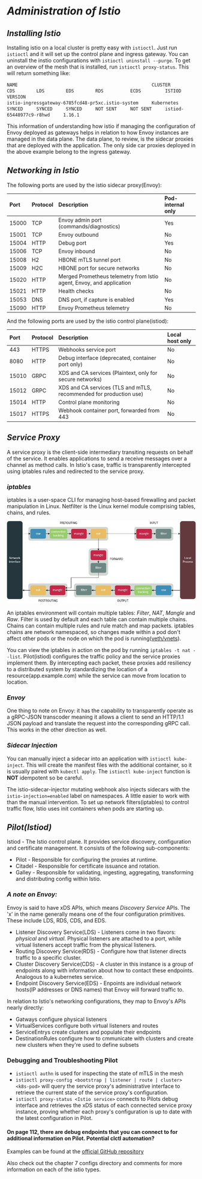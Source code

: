 # *Administration of Istio*

## *Installing Istio*

Installing istio on a local cluster is pretty easy with `istioctl`. Just run `istioctl` and it will set up the control plane and ingress gateway. You can uninstall the instio configurations with `istioctl uninstall --purge`. To get an overview of the mesh that is installed, run `istioctl proxy-status`. This will return something like:
```
NAME                                                  CLUSTER        CDS        LDS        EDS        RDS          ECDS         ISTIOD                      VERSION
istio-ingressgateway-6785fcd48-pr5xc.istio-system     Kubernetes     SYNCED     SYNCED     SYNCED     NOT SENT     NOT SENT     istiod-65448977c9-r8hwd     1.16.1
```
This information of understanding how istio if managing the configuration of Envoy deployed as gateways helps in relation to how Envoy instances are managed in the data plane. The data plane, to review, is the sidecar proxies that are deployed with the application. The only side car proxies deployed in the above example belong to the ingress gateway.

## *Networking in Istio*

The following ports are used by the istio sidecar proxy(Envoy):

| Port	| Protocol	| Description | Pod-internal only |
| :--- | :--- | :--- | :--- |
| 15000	| TCP | Envoy admin port (commands/diagnostics) | Yes |
| 15001	| TCP | Envoy outbound | No |
| 15004	| HTTP | Debug port	| Yes |
| 15006	| TCP | Envoy inbound | No | 
| 15008	| H2 | HBONE mTLS tunnel port | No |
| 15009	| H2C | HBONE port for secure networks | No |
| 15020	| HTTP | Merged Prometheus telemetry from Istio agent, Envoy, and application | No |
| 15021	| HTTP | Health checks | No |
| 15053	| DNS |DNS port, if capture is enabled | Yes |
| 15090	| HTTP |	Envoy Prometheus telemetry | No |

And the following ports are used by the istio control plane(istiod):

| Port	| Protocol	| Description | Local host only |
| :--- | :--- | :--- | :--- |
| 443	| HTTPS | Webhooks service port	| No |
| 8080	| HTTP | Debug interface (deprecated, container port only) | No |
| 15010	| GRPC | XDS and CA services (Plaintext, only for secure networks) | No |
| 15012	| GRPC | XDS and CA services (TLS and mTLS, recommended for production use) | No |
| 15014	| HTTP | Control plane monitoring | No |
| 15017 | HTTPS | Webhook container port, forwarded from 443 | No |

## *Service Proxy*

A service proxy is the client-side intermediary transiting requests on behalf of the service. It enables applications to send a receive messages over a channel as method calls. In Istio's case, traffic is transparently intercepted using iptables rules and redirected to the service proxy. 

### *iptables*

iptables is a user-space CLI for managing host-based firewalling and packet manipulation in Linux. Netfilter is the Linux kernel module comprising tables, chains, and rules.

![iptables-diagram](./.images/Iptables-Diagram.jpg)

An iptables environment will contain multiple tables: *Filter*, *NAT*, *Mangle* and *Raw*. Filter is used by default and each table can contain multiple chains. Chains can contain multiple rules and rule match and map packets. iptables chains are network namespaced, so changes made within a pod don't affect other pods or the node on which the pod is running([veth/vnets](https://developers.redhat.com/blog/2018/10/22/introduction-to-linux-interfaces-for-virtual-networking#)).

You can view the iptables in action on the pod by running `iptables -t nat --list`. Pilot(istiod) configures the traffic policy and the service proxies implement them. By intercepting each packet, these proxies add resiliency to a distributed system by standardizing the location of a resource(app.example.com) while the service can move from location to location.

### *Envoy*

One thing to note on Envoy: it has the capability to transparently operate as a gRPC-JSON transcoder meaning it allows a client to send an HTTP/1.1 JSON payload and translate the request into the corresponding gRPC call. This works in the other direction as well.

### *Sidecar Injection*

You can manually inject a sidecar into an application with `istioctl kube-inject`. This will create the manifest files with the additional container, so it is usually paired with `kubectl apply`. The `istioctl kube-inject` function is **NOT** idempotent so be careful.

The istio-sidecar-injector mutating webhook also injects sidecars with the `istio-injection=enabled` label on namespaces. A little easier to work with than the manual intervention. To set up network filters(iptables) to control traffic flow, Istio uses init containers when pods are starting up.

## *Pilot(Istiod)*

Istiod - The Istio control plane. It provides service discovery, configuration and certificate management. It consists of the following sub-components:
- Pilot - Responsible for configuring the proxies at runtime.
- Citadel - Responsible for certificate issuance and rotation.
- Galley - Responsible for validating, ingesting, aggregating, transforming and distributing config within Istio.

### *A note on Envoy:*

Envoy is said to have xDS APIs, which means *Discovery Service* APIs. The 'x' in the name generally means one of the four configuration primitives. These include LDS, RDS, CDS, and EDS. 

- Listener Discovery Service(LDS) - Listeners come in two flavors: *physical* and *virtual*. Physical listeners are attached to a port, while virtual listeners accept traffic from the physical listeners.
- Routing Discovery Service(RDS) - Configure how that listener directs traffic to a specific cluster.
- Cluster Discovery Service(CDS) - A cluster in this instance is a group of endpoints along with information about how to contact these endpoints. Analogous to a kubernetes service. 
- Endpoint Discovery Service(EDS) - Enpoints are individual network hosts(IP addresses or DNS names) that Envoy will forward traffic to.

In relation to Istio's networking configurations, they map to Envoy's APIs nearly directly:
- Gatways configure physical listeners
- VirtualServices configure both virtual listeners and routes
- ServiceEntrys create clusters and populate their endpoints
- DestinationRules configure how to cmmunicate with clusters and create new clusters when they're used to define subsets

### Debugging and Troubleshooting Pilot

- `istioctl authn` is used for inspecting the state of mTLS in the mesh
- `istioctl proxy-config <bootstrap | listener | route | cluster> <k8s-pod>` will query the service proxy's administrative interface to retrieve the current state of the service proxy's configuration.
- `istioctl proxy-status <Istio service>` connects to Pilots debug interface and retrieves the xDS status of each connected service proxy instance, proving whether each proxy's configuration is up to date with the latest configuration in Pilot.

#### On page 112, there are debug endpoints that you can connect to for additional information on Pilot. Potential clctl automation?

Examples can be found at the [official GitHub repository](https://github.com/istio-up-and-running/examples)

Also check out the chapter 7 configs directory and comments for more information on each of the istio types.